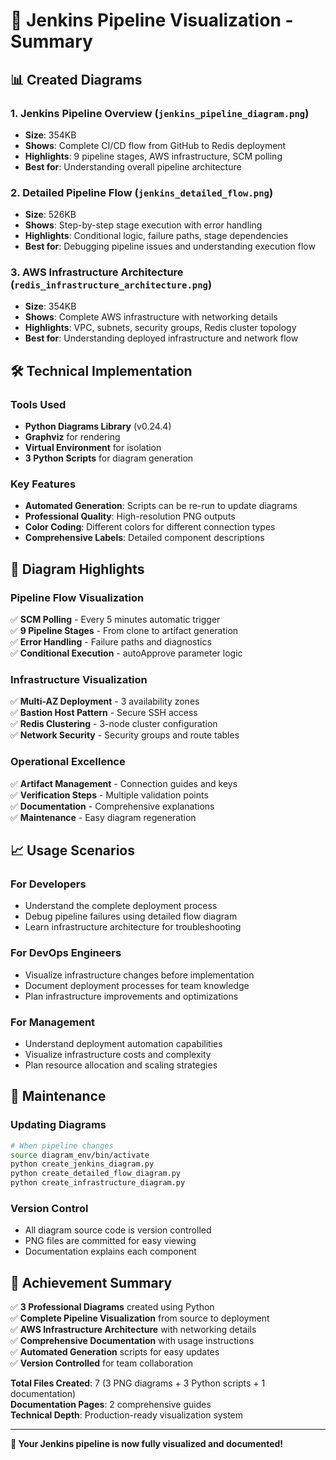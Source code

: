# 🎨 Jenkins Pipeline Visualization - Summary

## 📊 Created Diagrams

### 1. **Jenkins Pipeline Overview** (`jenkins_pipeline_diagram.png`)
- **Size**: 354KB
- **Shows**: Complete CI/CD flow from GitHub to Redis deployment
- **Highlights**: 9 pipeline stages, AWS infrastructure, SCM polling
- **Best for**: Understanding overall pipeline architecture

### 2. **Detailed Pipeline Flow** (`jenkins_detailed_flow.png`) 
- **Size**: 526KB
- **Shows**: Step-by-step stage execution with error handling
- **Highlights**: Conditional logic, failure paths, stage dependencies
- **Best for**: Debugging pipeline issues and understanding execution flow

### 3. **AWS Infrastructure Architecture** (`redis_infrastructure_architecture.png`)
- **Size**: 354KB  
- **Shows**: Complete AWS infrastructure with networking details
- **Highlights**: VPC, subnets, security groups, Redis cluster topology
- **Best for**: Understanding deployed infrastructure and network flow

## 🛠️ Technical Implementation

### Tools Used
- **Python Diagrams Library** (v0.24.4)
- **Graphviz** for rendering
- **Virtual Environment** for isolation
- **3 Python Scripts** for diagram generation

### Key Features
- **Automated Generation**: Scripts can be re-run to update diagrams
- **Professional Quality**: High-resolution PNG outputs
- **Color Coding**: Different colors for different connection types
- **Comprehensive Labels**: Detailed component descriptions

## 🎯 Diagram Highlights

### Pipeline Flow Visualization
✅ **SCM Polling** - Every 5 minutes automatic trigger  
✅ **9 Pipeline Stages** - From clone to artifact generation  
✅ **Error Handling** - Failure paths and diagnostics  
✅ **Conditional Execution** - autoApprove parameter logic  

### Infrastructure Visualization  
✅ **Multi-AZ Deployment** - 3 availability zones  
✅ **Bastion Host Pattern** - Secure SSH access  
✅ **Redis Clustering** - 3-node cluster configuration  
✅ **Network Security** - Security groups and route tables  

### Operational Excellence
✅ **Artifact Management** - Connection guides and keys  
✅ **Verification Steps** - Multiple validation points  
✅ **Documentation** - Comprehensive explanations  
✅ **Maintenance** - Easy diagram regeneration  

## 📈 Usage Scenarios

### For Developers
- Understand the complete deployment process
- Debug pipeline failures using detailed flow diagram
- Learn infrastructure architecture for troubleshooting

### For DevOps Engineers  
- Visualize infrastructure changes before implementation
- Document deployment processes for team knowledge
- Plan infrastructure improvements and optimizations

### For Management
- Understand deployment automation capabilities
- Visualize infrastructure costs and complexity
- Plan resource allocation and scaling strategies

## 🔄 Maintenance

### Updating Diagrams
```bash
# When pipeline changes
source diagram_env/bin/activate
python create_jenkins_diagram.py
python create_detailed_flow_diagram.py  
python create_infrastructure_diagram.py
```

### Version Control
- All diagram source code is version controlled
- PNG files are committed for easy viewing
- Documentation explains each component

## 🎉 Achievement Summary

✅ **3 Professional Diagrams** created using Python  
✅ **Complete Pipeline Visualization** from source to deployment  
✅ **AWS Infrastructure Architecture** with networking details  
✅ **Comprehensive Documentation** with usage instructions  
✅ **Automated Generation** scripts for easy updates  
✅ **Version Controlled** for team collaboration  

**Total Files Created**: 7 (3 PNG diagrams + 3 Python scripts + 1 documentation)  
**Documentation Pages**: 2 comprehensive guides  
**Technical Depth**: Production-ready visualization system  

---

**🚀 Your Jenkins pipeline is now fully visualized and documented!**
